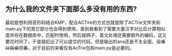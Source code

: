 ## 为什么我的文件夹下面那么多没有用的东西?
最初是想利用音形码结合KMP，配合ACTire的方式也就是除了ACTrie文件夹和main.py下的其它部分也会得到使用，直到我看到了需要大量汉字对比后计算相似度并存在数据库中，匹配时使用，然后就~~鸽了~~，英文处理还需要额外的编码，这又要花时间了，于是就赶出了可以提交的代码，但是输出的ans还是不太全面，~~没准以后会完善~~，对于目前的来看仅有AcTrie包和main.py是必要的。